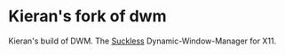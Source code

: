 # Kieran's fork of dwm
Kieran's build of DWM. The [Suckless](https://dwm.suckless.org/) Dynamic-Window-Manager for X11.
